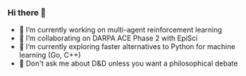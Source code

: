 ### Hi there 👋

<!--
**EAGrimaldi/EAGrimaldi** is a ✨ _special_ ✨ repository because its `README.md` (this file) appears on your GitHub profile.
-->

- 🔭 I’m currently working on multi-agent reinforcement learning
- 👯 I’m collaborating on DARPA ACE Phase 2 with EpiSci
- 🌱 I’m currently exploring faster alternatives to Python for machine learning (Go, C++)
- 💬 Don't ask me about D&D unless you want a philosophical debate
